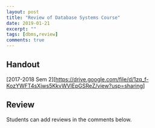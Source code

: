 ```yaml
---
layout: post
title: "Review of Database Systems Course"
date: 2019-01-21
excerpt: ""
tags: [dbms,review]
comments: true
---
```

## Handout
[2017-2018 Sem 2][https://drive.google.com/file/d/1zq_f-KozYWFT4sXjws5KkvWVIEpGSReZ/view?usp=sharing]

## Review
Students can add reviews in the comments below.

